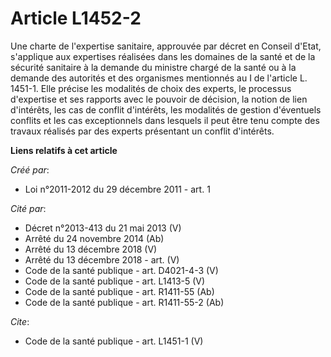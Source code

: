 # Article L1452-2

Une charte de l'expertise sanitaire, approuvée par décret en Conseil d'Etat, s'applique aux expertises réalisées dans les
domaines de la santé et de la sécurité sanitaire à la demande du ministre chargé de la santé ou à la demande des autorités et
des organismes mentionnés au I de l'article L. 1451-1. Elle précise les modalités de choix des experts, le processus
d'expertise et ses rapports avec le pouvoir de décision, la notion de lien d'intérêts, les cas de conflit d'intérêts, les
modalités de gestion d'éventuels conflits et les cas exceptionnels dans lesquels il peut être tenu compte des travaux
réalisés par des experts présentant un conflit d'intérêts.

**Liens relatifs à cet article**

_Créé par_:

  - Loi n°2011-2012 du 29 décembre 2011 - art. 1

_Cité par_:

  - Décret n°2013-413 du 21 mai 2013 (V)
  - Arrêté du 24 novembre 2014 (Ab)
  - Arrêté du 13 décembre 2018 (V)
  - Arrêté du 13 décembre 2018 - art. (V)
  - Code de la santé publique - art. D4021-4-3 (V)
  - Code de la santé publique - art. L1413-5 (V)
  - Code de la santé publique - art. R1411-55 (Ab)
  - Code de la santé publique - art. R1411-55-2 (Ab)

_Cite_:

  - Code de la santé publique - art. L1451-1 (V)

